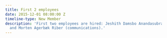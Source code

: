 ```yaml
---
title: First 2 employees
date: 2015-12-01 08:00:00 Z
timeline-type: New Member
description: 'First two employees are hired: Jeshith Damsbo Anandasubramaniam (engineering)
  and Morten Agerbæk Riber (communications).'
---
```


